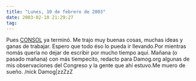 ```yaml
---
title: "Lunes, 10 de febrero de 2003"
date: 2003-02-10 21:29:27
tag: 
---
```

Pues <a href="http://web.archive.org/web/20030218225029/http://www.consol.org.mx/">CONSOL</a> ya terminó. Me trajo muy buenas cosas, muchas ideas y ganas de trabajar. Espero que todo éso lo pueda ir llevando.Por mientras nomás quería no dejar de escribir por mucho tiempo aquí. Mañana (o pasado mañana) con más tiempecito, redacto para Damog.org algunas de mis observaciones del Congreso y la gente que ahí estuvo.Me muero de sueño. /nick Damog|zzZzZ
